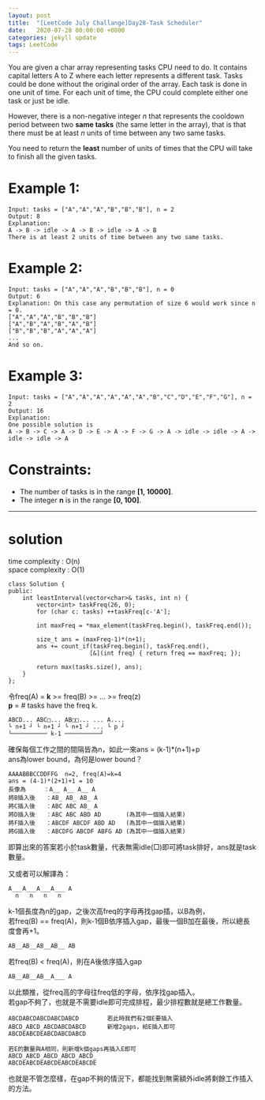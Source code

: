 ```yaml
---
layout: post
title:  "[LeetCode July Challange]Day28-Task Scheduler"
date:   2020-07-28 00:00:00 +0800
categories: jekyll update
tags: LeetCode
---
```

You are given a char array representing tasks CPU need to do. It contains capital letters A to Z where each letter represents a different task. Tasks could be done without the original order of the array. Each task is done in one unit of time. For each unit of time, the CPU could complete either one task or just be idle.  

However, there is a non-negative integer *n* that represents the cooldown period between two **same tasks** (the same letter in the array), that is that there must be at least *n* units of time between any two same tasks.  

You need to return the **least** number of units of times that the CPU will take to finish all the given tasks.  

# Example 1:  
	Input: tasks = ["A","A","A","B","B","B"], n = 2
	Output: 8
	Explanation: 
	A -> B -> idle -> A -> B -> idle -> A -> B
	There is at least 2 units of time between any two same tasks.

# Example 2:  
	Input: tasks = ["A","A","A","B","B","B"], n = 0
	Output: 6
	Explanation: On this case any permutation of size 6 would work since n = 0.
	["A","A","A","B","B","B"]
	["A","B","A","B","A","B"]
	["B","B","B","A","A","A"]
	...
	And so on.

# Example 3:  
	Input: tasks = ["A","A","A","A","A","A","B","C","D","E","F","G"], n = 2
	Output: 16
	Explanation: 
	One possible solution is
	A -> B -> C -> A -> D -> E -> A -> F -> G -> A -> idle -> idle -> A -> idle -> idle -> A

# Constraints:  
- The number of tasks is in the range **[1, 10000]**.
- The integer **n** is in the range **[0, 100]**.

______________________  

# solution
time complexity : O(n)  
space complexity : O(1)

	class Solution {
	public:
	    int leastInterval(vector<char>& tasks, int n) {
	        vector<int> taskFreq(26, 0);
	        for (char c: tasks) ++taskFreq[c-'A'];
	        
	        int maxFreq = *max_element(taskFreq.begin(), taskFreq.end());
	        
	        size_t ans = (maxFreq-1)*(n+1);
	        ans += count_if(taskFreq.begin(), taskFreq.end(),
	                       [&](int freq) { return freq == maxFreq; });
	        
	        return max(tasks.size(), ans);
	    }
	};

令freq(A) = **k** >= freq(B) >= ... >= freq(z)  
**p** = # tasks have the freq k.  

	ABCD... ABC□... AB□□... ... A....
	└ n+1 ┘ └ n+1 ┘ └ n+1 ┘ ... └ p ┘
	└────────── k-1 ──────────┘

確保每個工作之間的間隔皆為n，如此一來ans = (k-1)\*(n+1)+p  
ans為lower bound，為何是lower bound？  

	AAAABBBCCDDFFG	n=2, freq(A)=k=4
	ans = (4-1)*(2+1)+1 = 10
	長像為		：A__ A__ A__ A
	將B插入後 	：AB_ AB_ AB_ A
	將C插入後	：ABC ABC AB_ A
	將D插入後	：ABC ABC ABD AD       (為其中一個插入結果)
	將F插入後	：ABCDF ABCDF ABD AD   (為其中一個插入結果)
	將G插入後	：ABCDFG ABCDF ABFG AD (為其中一個插入結果)

即算出來的答案若小於task數量，代表無需idle(□)即可將task排好，ans就是task數量。  

又或者可以解譯為：  

	A___A___A___A___ A
	  n   n   n   n

k-1個長度為n的gap，之後次高freq的字母再找gap插，以B為例，  
若freq(B) == freq(A)，則k-1個B依序插入gap，最後一個B加在最後，所以總長度會再+1。

	AB__AB__AB__AB__ AB

若freq(B) < freq(A)，則在A後依序插入gap  

	AB__AB__AB__A___ A

以此類推，從freq高的字母往freq低的字母，依序找gap插入。  
若gap不夠了，也就是不需要idle即可完成排程，最少排程數就是總工作數量。  

	ABCDABCDABCDABCDABCD		若此時我們有2個E要插入
	ABCD_ABCD_ABCDABCDABCD		新增2gaps，給E插入即可
	ABCDEABCDEABCDABCDABCD

	若E的數量與A相同，則新增k個gaps再插入E即可
	ABCD_ABCD_ABCD_ABCD_ABCD_
	ABCDEABCDEABCDEABCDEABCDE

也就是不管怎麼樣，在gap不夠的情況下，都能找到無需額外idle將剩餘工作插入的方法。